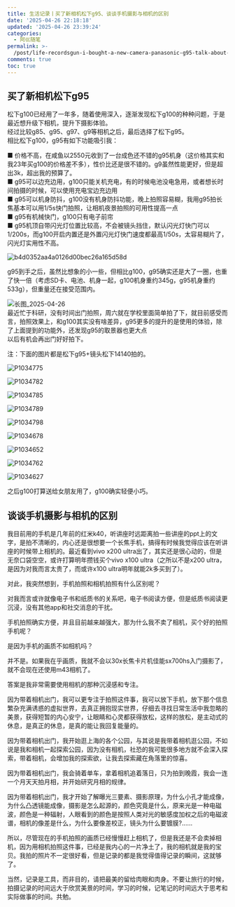 ```yaml
---
title: 生活记录丨买了新相机松下g95、谈谈手机摄影与相机的区别
date: '2025-04-26 22:18:18'
updated: '2025-04-26 23:39:24'
categories:
  - 阿巛随笔
permalink: >-
  /post/life-recordsgun-i-bought-a-new-camera-panasonic-g95-talk-about-the-difference-between-mobile-phone-photography-and-camera-znroeq.html
comments: true
toc: true
---
```




## 买了新相机松下g95

松下g100已经用了一年多，随着使用深入，逐渐发现松下g100的种种问题，于是最近想升级下相机，提升下摄影体验。  
经过比较g85、g95、g97、g9等相机之后，最后选择了松下g95。  
相比松下g100，g95有如下功能吸引我：

■ 价格不高，在咸鱼以2550元收到了一台成色还不错的g95机身（这价格其实和我23年买g100的价格差不多），性价比还是很不错的。g9虽然性能更好，但是超出3k，超出我的预算了。  
■ g95可以边充边用，g100只能关机充电，有的时候电池没电急用，或者想长时间拍摄的时候，可以使用充电宝边充边用  
■ g95可以机身防抖，g100没有机身防抖功能，晚上拍照容易糊，我用g95拍长焦基本可以用1/5s快门拍照，让相机夜景拍照的可用性提高一点  
■ g95有机械快门，g100只有电子前帘  
■ g95机顶自带闪光灯位置比较高，不会被镜头挡住，默认闪光灯快门可以1/200s，而g100开启内置还是外置闪光灯快门速度都最高1/50s，太容易糊片了，闪光灯实用性不高。

![b4d0352aa4a0126d00bec26a165d58d](https://fastly.jsdelivr.net/gh/Achuan-2/PicBed@pic/assets/b4d0352aa4a0126d00bec26a165d58d-20250426224235-gsp1jk1.jpg)

g95到手之后，虽然比想象的小一些，但相比g100，g95确实还是大了一圈，也重了快一倍（考虑SD卡、电池、机身一起，g100机身重约345g，g95机身重约533g），但重量还在接受范围内。

![长图_2025-04-26](https://fastly.jsdelivr.net/gh/Achuan-2/PicBed@pic/assets/%E9%95%BF%E5%9B%BE_2025-04-26-20250426224246-d6vgg9s.png)  
最近忙于科研，没有时间出门拍照，周六就在学校里面简单拍了下，就目前感受而言，拍照效果上，和g100其实没有啥差异，g95更多的提升的是使用的体验，除了上面提到的功能外，还发现g95的取景器也更大点  
以后有机会再出门好好拍下。

注：下面的图片都是松下g95+镜头松下14140拍的。

![P1034775](https://fastly.jsdelivr.net/gh/Achuan-2/PicBed@pic/assets/P1034775-20250426224433-9o81e9q.jpg)

![P1034782](https://fastly.jsdelivr.net/gh/Achuan-2/PicBed@pic/assets/P1034782-20250426224503-cy6o5fg.jpg)

![P1034785](https://fastly.jsdelivr.net/gh/Achuan-2/PicBed@pic/assets/P1034785-20250426224445-pamp6gi.jpg)

![P1034789](https://fastly.jsdelivr.net/gh/Achuan-2/PicBed@pic/assets/P1034789-20250426224510-vuajlwo.jpg)

![P1034798](https://fastly.jsdelivr.net/gh/Achuan-2/PicBed@pic/assets/P1034798-20250426224514-ixdl5li.jpg)

![P1034678](https://fastly.jsdelivr.net/gh/Achuan-2/PicBed@pic/assets/P1034678-20250426224518-5v5j8mm.jpg)

![P1034652](https://fastly.jsdelivr.net/gh/Achuan-2/PicBed@pic/assets/P1034652-20250426224526-b7cpiuv.jpg)

![P1034762](https://fastly.jsdelivr.net/gh/Achuan-2/PicBed@pic/assets/P1034762-20250426224537-x78fedo.jpg)

![P1034627](https://fastly.jsdelivr.net/gh/Achuan-2/PicBed@pic/assets/P1034627-20250426224530-fhzphls.jpg)

之后g100打算送给女朋友用了，g100确实轻便小巧。

## 谈谈手机摄影与相机的区别

我目前用的手机是几年前的红米k40，听讲座时远距离拍一些讲座的ppt上的文字，是拍不清晰的，内心还是很想要一个长焦手机，搞得有时候我觉得应该在听讲座的时候带上相机的。最近看到vivo x200 ultra出了，其实还是很心动的，但是无奈口袋空空，或许打算明年攒钱买个vivo x100 ultra（之所以不是x200 ultra，是因为对我而言太贵了，而或许x100 ultra明年就能2k多买到了）。

对此，我突然想到，手机拍照和相机拍照有什么区别呢？

对我而言或许就像电子书和纸质书的关系吧，电子书阅读方便，但是纸质书阅读更沉浸，没有其他app和社交消息的干扰。

手机拍照确实方便，并且目前越来越强大，那为什么我不卖了相机，买个好的拍照手机呢？

是因为手机的画质不如相机吗？

并不是。如果我在乎画质，我就不会以30x长焦卡片机佳能sx700hs入门摄影了，就不会现在还使用m43相机了。

答案是我非常需要使用相机的那种沉浸感和专注。

因为带着相机出门，我可以更专注于拍照这件事，我可以放下手机，放下那个信息繁杂充满诱惑的虚拟世界，去真正拥抱现实世界，仔细去寻找日常生活中我忽略的美景，获得短暂的内心安宁，让眼睛和心灵都获得放松，这样的放松，是主动式的休息，是真正的休息，是真的能让我回复能量的。

因为带着相机出门，我开始逛上海的各个公园，与其说是我带着相机逛公园，不如说是我和相机一起探索公园，因为没有相机，社恐的我可能很多地方就不会深入探索，带着相机，会增加我的探索欲，让我去探索藏在角落里的惊喜。

因为带着相机出门，我会骑着单车，拿着相机追着落日，只为拍到晚霞，我会一连一个月天天拍月相，并开始研究月相的规律。

因为带着相机出门，我才开始了解曝光三要素、摄影原理，为什么小孔才能成像，为什么凸透镜能成像，摄影是怎么起源的，颜色究竟是什么，原来光是一种电磁波，颜色是一种辐射，人眼看到的颜色是按照人类对光的敏感度加权之后的电磁波谱，相机的像差是什么，为什么要像差校正，镜头为什么要镀膜?……

所以，尽管现在的手机拍照的画质已经慢慢赶上相机了，但是我还是不会卖掉相机，因为用相机拍照这件事，已经是我内心的一片净土了，我的相机就是我的宝贝。我拍的照片不一定很好看，但是记录的都是我觉得值得记录的瞬间，这就够了。

当然，记录是工具，而非目的，请把最美的留给肉眼和肉身。不要让旅行的时候，拍摄记录的时间远大于欣赏美景的时间，学习的时候，记笔记的时间远大于思考和实际做事的时间。共勉。

‍

‍
